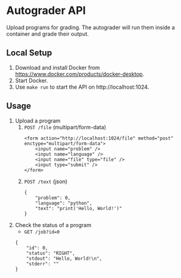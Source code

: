 # Autograder API

Upload programs for grading. The autograder will run them inside a container and grade their output.

## Local Setup

1. Download and install Docker from https://www.docker.com/products/docker-desktop.
2. Start Docker.
3. Use `make run` to start the API on http://localhost:1024.

## Usage

1. Upload a program
    1. `POST /file` (multipart/form-data)
        ```
        <form action="http://localhost:1024/file" method="post" enctype="multipart/form-data">
            <input name="problem" />
            <input name="language" />
            <input name="file" type="file" />
            <input type="submit" />
        </form>
        ```
    2. `POST /text` (json)
        ```
        {
            "problem": 0,
            "language": "python",
            "text": "print('Hello, World!')"
        }
        ```
2. Check the status of a program
    * `GET /job?id=0`
    ```
    {
        "id": 0,
        "status": "RIGHT",
        "stdout": "Hello, World!\n",
        "stderr": ""
    }
    ```
